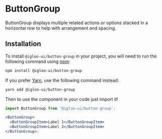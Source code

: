 # ButtonGroup

ButtonGroup displays multiple related actions or options stacked in a horizontal row to help with arrangement and spacing.

<Example />

<ReferenceLinks />

## Installation

To install `@igloo-ui/button-group` in your project, you will need to run the following command using [npm](https://www.npmjs.com/):

```bash
npm install @igloo-ui/button-group
```

If you prefer [Yarn](https://classic.yarnpkg.com/en/), use the following command instead:

```bash
yarn add @igloo-ui/button-group
```

Then to use the component in your code just import it!

```jsx
import ButtonGroup from '@igloo-ui/button-group';

<ButtonGroup>
  <ButtonGroupItem>Label 1</ButtonGroupItem>
  <ButtonGroupItem>Label 2</ButtonGroupItem>
</ButtonGroup>;
```
